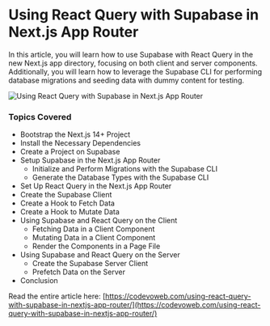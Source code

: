 # Using React Query with Supabase in Next.js App Router

In this article, you will learn how to use Supabase with React Query in the new Next.js app directory, focusing on both client and server components. Additionally, you will learn how to leverage the Supabase CLI for performing database migrations and seeding data with dummy content for testing.

![Using React Query with Supabase in Next.js App Router](https://codevoweb.com/wp-content/uploads/2024/01/How-to-Set-Up-and-Use-React-Query-in-Next.js-14.webp)

### Topics Covered

- Bootstrap the Next.js 14+ Project
- Install the Necessary Dependencies
- Create a Project on Supabase
- Setup Supabase in the Next.js App Router
  - Initialize and Perform Migrations with the Supabase CLI
  - Generate the Database Types with the Supabase CLI
- Set Up React Query in the Next.js App Router
- Create the Supabase Client
- Create a Hook to Fetch Data
- Create a Hook to Mutate Data
- Using Supabase and React Query on the Client
  - Fetching Data in a Client Component
  - Mutating Data in a Client Component
  - Render the Components in a Page File
- Using Supabase and React Query on the Server
  - Create the Supabase Server Client
  - Prefetch Data on the Server
- Conclusion


Read the entire article here: [https://codevoweb.com/using-react-query-with-supabase-in-nextjs-app-router/](https://codevoweb.com/using-react-query-with-supabase-in-nextjs-app-router/)
